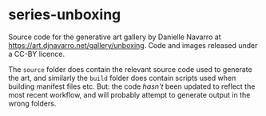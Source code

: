 # series-unboxing

Source code for the generative art gallery by Danielle Navarro at <https://art.djnavarro.net/gallery/unboxing>. Code and images released under a CC-BY licence.

The `source` folder does contain the relevant source code used to generate the art, and similarly the `build` folder does contain scripts used when building manifest files etc. But: the code *hasn't* been updated to reflect the most recent workflow, and will probably attempt to generate output in the wrong folders.
